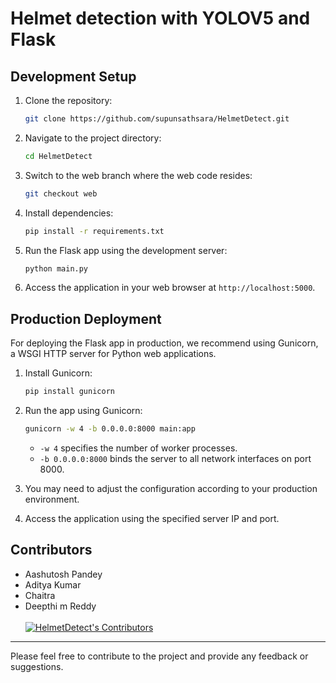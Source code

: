 # Helmet detection with YOLOV5 and Flask

## Development Setup

1. Clone the repository:
   ```bash
   git clone https://github.com/supunsathsara/HelmetDetect.git
   ```

2. Navigate to the project directory:
   ```bash
   cd HelmetDetect
   ```

3. Switch to the web branch where the web code resides:
    ```bash
   git checkout web
   ```

4. Install dependencies:
   ```bash
   pip install -r requirements.txt
   ```

5. Run the Flask app using the development server:
   ```bash
   python main.py
   ```

6. Access the application in your web browser at `http://localhost:5000`.

## Production Deployment

For deploying the Flask app in production, we recommend using Gunicorn, a WSGI HTTP server for Python web applications.

1. Install Gunicorn:
   ```bash
   pip install gunicorn
   ```

2. Run the app using Gunicorn:
   ```bash
   gunicorn -w 4 -b 0.0.0.0:8000 main:app
   ```

   - `-w 4` specifies the number of worker processes.
   - `-b 0.0.0.0:8000` binds the server to all network interfaces on port 8000.

3. You may need to adjust the configuration according to your production environment.

4. Access the application using the specified server IP and port.

## Contributors
- Aashutosh Pandey
- Aditya Kumar
- Chaitra
- Deepthi m Reddy
  <br>
  <br>
[![HelmetDetect's Contributors](https://stats.deeptrain.net/contributor/supunsathsara/HelmetDetect?theme=dark)](https://github.com/supunsathsara/HelmetDetect)

<hr>

Please feel free to contribute to the project and provide any feedback or suggestions.
